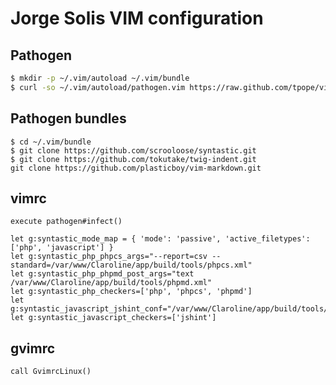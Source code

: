 Jorge Solis VIM configuration
=============================

Pathogen
--------

```sh
$ mkdir -p ~/.vim/autoload ~/.vim/bundle
$ curl -so ~/.vim/autoload/pathogen.vim https://raw.github.com/tpope/vim-pathogen/master/autoload/pathogen.vim
```

Pathogen bundles
----------------

```
$ cd ~/.vim/bundle
$ git clone https://github.com/scrooloose/syntastic.git
$ git clone https://github.com/tokutake/twig-indent.git
git clone https://github.com/plasticboy/vim-markdown.git
```

vimrc
-----

```vim
execute pathogen#infect()

let g:syntastic_mode_map = { 'mode': 'passive', 'active_filetypes': ['php', 'javascript'] }
let g:syntastic_php_phpcs_args="--report=csv --standard=/var/www/Claroline/app/build/tools/phpcs.xml"
let g:syntastic_php_phpmd_post_args="text /var/www/Claroline/app/build/tools/phpmd.xml"
let g:syntastic_php_checkers=['php', 'phpcs', 'phpmd']
let g:syntastic_javascript_jshint_conf="/var/www/Claroline/app/build/tools/jshint.json"
let g:syntastic_javascript_checkers=['jshint']
```

gvimrc
------

```vim
call GvimrcLinux()
```
